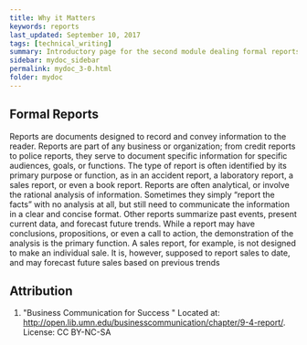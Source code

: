 ```yaml
---
title: Why it Matters
keywords: reports
last_updated: September 10, 2017
tags: [technical_writing]
summary: Introductory page for the second module dealing formal reports
sidebar: mydoc_sidebar
permalink: mydoc_3-0.html
folder: mydoc
---
```

## Formal Reports 
Reports are documents designed to record and convey information to the reader. Reports are part of any business or organization; from credit reports to police reports, they serve to document specific information for specific audiences, goals, or functions. The type of report is often identified by its primary purpose or function, as in an accident report, a laboratory report, a sales report, or even a book report. Reports are often analytical, or involve the rational analysis of information. Sometimes they simply “report the facts” with no analysis at all, but still need to communicate the information in a clear and concise format. Other reports summarize past events, present current data, and forecast future trends. While a report may have conclusions, propositions, or even a call to action, the demonstration of the analysis is the primary function. A sales report, for example, is not designed to make an individual sale. It is, however, supposed to report sales to date, and may forecast future sales based on previous trends

## Attribution 
1. "Business Communication for Success " Located at: http://open.lib.umn.edu/businesscommunication/chapter/9-4-report/. License: CC BY-NC-SA
